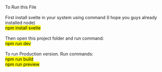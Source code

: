 To Run this File <br />
<br />
First install svelte in your system using command (I hope you guys already installed node) <br />
<mark> npm install svelte </mark> <br />
<br />
Then open this project folder and run command: <br />
<mark> npm run dev </mark> <br />
<br />
To run Production version. Run commands: <br />
<mark> npm run build <mark> <br />
<mark> npm run preview </mark> <br />
